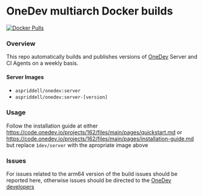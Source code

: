 # OneDev multiarch Docker builds
[![Docker Pulls](https://img.shields.io/docker/pulls/aspriddell/onedev?style=flat-square)](https://hub.docker.com/r/aspriddell/onedev)

### Overview
This repo automatically builds and publishes versions of [OneDev](https://github.com/theonedev/onedev) Server and CI Agents on a weekly basis.

#### Server Images
- `aspriddell/onedev:server`
- `aspriddell/onedev:server-[version]`

### Usage
Follow the installation guide at either https://code.onedev.io/projects/162/files/main/pages/quickstart.md or https://code.onedev.io/projects/162/files/main/pages/installation-guide.md but replace `1dev/server` with the apropriate image above

### Issues
For issues related to the arm64 version of the build issues should be reported here, otherwise issues should be directed to the [OneDev developers](https://code.onedev.io/)

